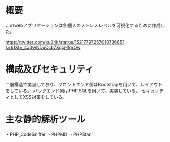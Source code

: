 # 概要
このwebアプリケーションは各個人のストレスレベルを可視化するために作成した。

https://twitter.com/xu04k/status/1521779725701873665?s=61&t=_4J3wNDuCcb7Xgcj-fqrOw

# 構成及びセキュリティ
二層構造で実装しており、フロントエンド側はBootstrapを用いて、レイアウトをしている。
バックエンド側はPHP,SQLを用いて、実装している。
セキュリティとしてXSS対策をしている。

# 主な静的解析ツール
・PHP_CodeSniffer
・PHPMD
・PHPStan
